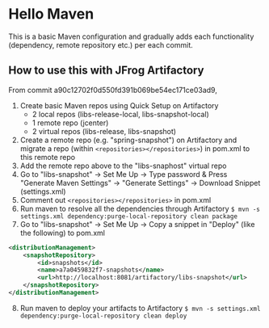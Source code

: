 # Hello Maven
This is a basic Maven configuration and gradually adds each functionality (dependency, remote repository etc.) per each commit.

## How to use this with JFrog Artifactory
From commit a90c12702f0d550fd391b069be54ec171ce03ad9,
1. Create basic Maven repos using Quick Setup on Artifactory
    -  2 local repos (libs-release-local, libs-snapshot-local) 
    -  1 remote repo (jcenter)
    -  2 virtual repos (libs-release, libs-snapshot)
2. Create a remote repo (e.g. "spring-snapshot") on Artifactory and migrate a repo (within `<repositories></repositories>`) in pom.xml to this remote repo
3. Add the remote repo above to the "libs-snaphost" virtual repo
4. Go to "libs-snapshot" -> Set Me Up -> Type password & Press "Generate Maven Settings" -> "Generate Settings" -> Download Snippet (settings.xml)
5. Comment out `<repositories></repositories>` in pom.xml
6. Run maven to resolve all the dependencies through Artifactory
```$ mvn -s settings.xml dependency:purge-local-repository clean package```
7. Go to "libs-snapshot" -> Set Me Up -> Copy a snippet in "Deploy" (like the following) to pom.xml
```xml
<distributionManagement>
    <snapshotRepository>
        <id>snapshots</id>
        <name>a7a0459832f7-snapshots</name>
        <url>http://localhost:8081/artifactory/libs-snapshot</url>
    </snapshotRepository>
</distributionManagement>
```
8. Run maven to deploy your artifacts to Artifactory
```$ mvn -s settings.xml dependency:purge-local-repository clean deploy```
